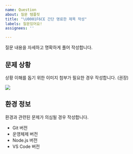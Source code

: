 ```yaml
---
name: Question
about: 질문 템플릿
title: "\U0001F6CE️ 간단 명료한 제목 작성"
labels: 질문있어요!
assignees: ''

---
```


질문 내용을 자세하고 명확하게 풀어 작성합니다.

## 문제 상황

상황 이해를 돕기 위한 이미지 첨부가 필요한 경우 작성합니다. (권장)

![](https://via.placeholder.com/760x240/dedede/020202.png?text=SCREENSHOT)

## 환경 정보

환경과 관련된 문제가 의심될 경우 작성합니다.

- Git 버전
- 운영체제 버전
- Node.js 버전
- VS Code 버전
